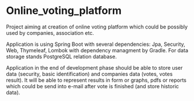 # Online_voting_platform
Project aiming at creation of online voting platform
which could be possibly used by companies, association etc.

Application is using Spring Boot with several dependencies: Jpa, Security, Web, Thymeleaf, Lombok with dependency managment by Gradle. For data storage stands PostgreSQL relation database.

Application in the end of development phase should be able to store user data (security, basic identification) and companies 
data (votes, votes result). It will be able to represent results in form or graphs, pdfs or reports which could be send into e-mail
after vote is finished (and store historic data).
